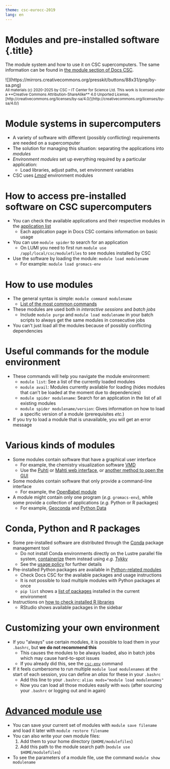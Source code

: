 ```yaml
---
theme: csc-eurocc-2019
lang: en
---
```


# Modules and pre-installed software {.title}

The module system and how to use it on CSC supercomputers.
The same information can be found in [the module section of Docs CSC](https://docs.csc.fi/computing/modules/).

<div class="column">
![](https://mirrors.creativecommons.org/presskit/buttons/88x31/png/by-sa.png)
</div>
<div class="column">
<small>
All materials (c) 2020-2025 by CSC – IT Center for Science Ltd.
This work is licensed under a **Creative Commons Attribution-ShareAlike** 4.0
Unported License, [http://creativecommons.org/licenses/by-sa/4.0/](http://creativecommons.org/licenses/by-sa/4.0/)
</small>
</div>

# Module systems in supercomputers

- A variety of software with different (possibly conflicting) requirements are needed on a supercomputer
- The solution for managing this situation: separating the applications into *modules*
- *Environment modules* set up everything required by a particular application:
   -  Load libraries, adjust paths, set environment variables
- CSC uses [*Lmod*](https://lmod.readthedocs.io/en/latest/) environment modules

# How to access pre-installed software on CSC supercomputers

- You can check the available applications and their respective modules in the [application list](https://docs.csc.fi/apps/)
   - Each application page in Docs CSC contains information on basic usage
- You can use `module spider` to search for an application
  - On LUMI you need to first run `module use /appl/local/csc/modulefiles` to see modules installed by CSC
- Use the software by loading the module: `module load modulename`
   - For example: `module load gromacs-env`

# How to use modules

- The general syntax is simple: `module command modulename`
   - [List of the most common commands](https://docs.csc.fi/computing/modules/#module-commands-table)
- These modules are used both in *interactive sessions* and *batch jobs*
   - Include `module purge` and `module load modulename` in your batch scripts to always get the same modules in consecutive jobs
- You can't just load all the modules because of possibly conflicting dependencies

# Useful commands for the module environment

- These commands will help you navigate the module environment:
   - `module list`: See a list of the currently loaded modules
   - `module avail`: Modules currently available for loading (hides modules that can't be loaded at the moment due to dependencies)
   - `module spider modulename`: Search for an application in the list of all existing modules
   - `module spider modulename/version`: Gives information on how to load a specific version of a module (prerequisites *etc.*)
- If you try to load a module that is unavailable, you will get an error message

# Various kinds of modules

- Some modules contain software that have a graphical user interface
   - For example, the chemistry visualization software [VMD](https://docs.csc.fi/apps/vmd/)
   - Use the [Puhti](https://www.puhti.csc.fi) or [Mahti web interface](https://www.mahti.csc.fi), or [another method to open the GUI](https://docs.csc.fi/computing/connecting/#graphical-connection)
- Some modules contain software that only provide a command-line interface
   - For example, the [OpenBabel module](https://docs.csc.fi/apps/openbabel/)
- A module might contain only one program (*e.g.* `gromacs-env`), while some provide a collection of applications (*e.g.* Python or R packages)
   - For example, [Geoconda](https://docs.csc.fi/apps/geoconda/) and [Python Data](https://docs.csc.fi/apps/python-data/)

# Conda, Python and R packages

- Some pre-installed software are distributed through the [Conda](https://docs.conda.io/en/latest/) package management tool
   - Do not install Conda environments directly on the Lustre parallel file system, [containerize](https://docs.csc.fi/support/tutorials/singularity-scratch/) them instead using *e.g.* [Tykky](https://docs.csc.fi/computing/containers/tykky/)
   - See the [usage policy](https://docs.csc.fi/computing/usage-policy/#conda-installations) for further details
- Pre-installed Python packages are available in [Python-related modules](https://docs.csc.fi/apps/python/)
   - Check Docs CSC for the available packages and usage instructions 
   - It is not possible to load multiple modules with Python packages at once
   - `pip list` shows a [list of packages](https://pip.pypa.io/en/stable/cli/pip_list/) installed in the current environment
- Instructions on [how to check installed R libraries](https://docs.csc.fi/apps/r-env/#r-package-installations)
   - RStudio shows available packages in the sidebar
  
# Customizing your own environment

- If you "always" use certain modules, it is possible to load them in your `.bashrc`, but **we do not recommend this**
   - This causes the modules to be always loaded, also in batch jobs which may cause hard-to-spot issues
   - If you already did this, see the [`csc-env`](https://docs.csc.fi/support/tutorials/using_csc_env/) command
- If it feels cumbersome to run multiple `module load modulenames` at the start of each session, you can define an *alias* for these in your `.bashrc`
   - Add this line to your `.bashrc`: `alias mods="module load modulenames"`
   - Now you can load all those modules easily with `mods` (after sourcing your `.bashrc` or logging out and in again)

# [Advanced module use](https://docs.csc.fi/computing/modules/#advanced-topics)

- You can save your current set of modules with `module save filename` and load it later with `module restore filename`
- You can also write your own module files:
    1. Add them to your home directory (`$HOME/modulefiles`)
    2. Add this path to the module search path (`module use $HOME/modulefiles`)
- To see the parameters of a module file, use the command `module show modulename`
